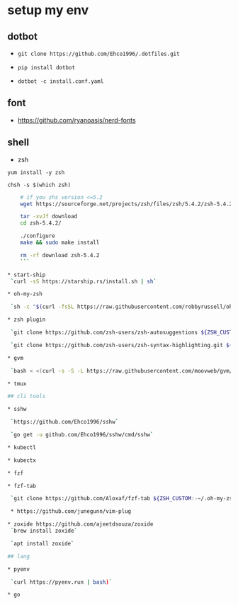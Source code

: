 # setup my env

## dotbot

* `git clone https://github.com/Ehco1996/.dotfiles.git`

* `pip install dotbot`

* `dotbot -c install.conf.yaml`

## font

* <https://github.com/ryanoasis/nerd-fonts>

## shell

* zsh

 `yum install -y zsh`

 `chsh -s $(which zsh)`

```bash
    # if you zhs version <=5.2
    wget https://sourceforge.net/projects/zsh/files/zsh/5.4.2/zsh-5.4.2.tar.xz/download

    tar -xvJf download
    cd zsh-5.4.2/

    ./configure
    make && sudo make install

    rm -rf download zsh-5.4.2
    ```

* start-ship
 `curl -sS https://starship.rs/install.sh | sh`

* oh-my-zsh

 `sh -c "$(curl -fsSL https://raw.githubusercontent.com/robbyrussell/oh-my-zsh/master/tools/install.sh)"`

* zsh plugin

 `git clone https://github.com/zsh-users/zsh-autosuggestions ${ZSH_CUSTOM:-~/.oh-my-zsh/custom}/plugins/zsh-autosuggestions`

 `git clone https://github.com/zsh-users/zsh-syntax-highlighting.git ${ZSH_CUSTOM:-~/.oh-my-zsh/custom}/plugins/zsh-syntax-highlighting`

* gvm

 `bash < <(curl -s -S -L https://raw.githubusercontent.com/moovweb/gvm/master/binscripts/gvm-installer)`

* tmux

## cli tools

* sshw

 `https://github.com/Ehco1996/sshw`

 `go get -u github.com/Ehco1996/sshw/cmd/sshw`

* kubectl

* kubectx

* fzf

* fzf-tab

 `git clone https://github.com/Aloxaf/fzf-tab ${ZSH_CUSTOM:-~/.oh-my-zsh/custom}/plugins/fzf-tab`

 * https://github.com/junegunn/vim-plug

* zoxide https://github.com/ajeetdsouza/zoxide
 `brew install zoxide`

 `apt install zoxide`

## lang

* pyenv

 `curl https://pyenv.run | bash)`

* go
